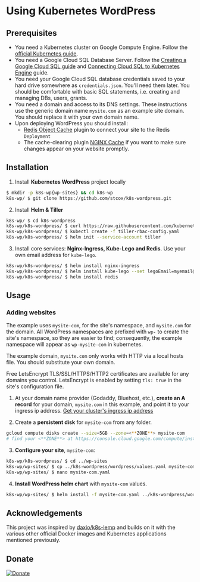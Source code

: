 # Using Kubernetes WordPress
## Prerequisites
* You need a Kubernetes cluster on Google Compute Engine. Follow the [official Kubernetes guide](https://cloud.google.com/kubernetes-engine/docs/how-to/creating-a-container-cluster "Creating a Container Cluster").
* You need a Google Cloud SQL Database Server. Follow the [Creating a Google Cloud SQL guide](https://cloud.google.com/sql/docs/mysql/create-instance "Create Google Cloud SQL instance") and [Connecting Cloud SQL to Kubernetes Engine](https://cloud.google.com/sql/docs/mysql/connect-kubernetes-engine) guide.
* You need your Google Cloud SQL database credentials saved to your hard drive somewhere as `credentials.json`. You'll need them later. You should be comfortable with basic SQL statements, i.e. creating and managing DBs, users, grants.
* You need a domain and access to its DNS settings. These instructions use the generic domain name `mysite.com` as an example site domain. You should replace it with your own domain name.
* Upon deploying WordPress you should install:
  * [Redis Object Cache](https://wordpress.org/plugins/redis-cache/ "Redis Object Cache plugin for WordPress") plugin to connect your site to the Redis `Deployment`
  * The cache-clearing plugin [NGINX Cache](https://wordpress.org/plugins/nginx-cache/) if you want to make sure changes appear on your website promptly.

## Installation
1. Install **Kubernetes WordPress** project locally
```bash
$ mkdir -p k8s-wp{wp-sites} && cd k8s-wp
k8s-wp/ $ git clone https://github.com/stcox/k8s-wordpress.git
```

2. Install **Helm & Tiller**
```bash
k8s-wp/ $ cd k8s-wordpress
k8s-wp/k8s-wordpress/ $ curl https://raw.githubusercontent.com/kubernetes/helm/master/scripts/get | bash
k8s-wp/k8s-wordpress/ $ kubectl create -f tiller-rbac-config.yaml
k8s-wp/k8s-wordpress/ $ helm init --service-account tiller
```

3. Install core services: **Nginx-Ingress, Kube-Lego and Redis**. Use your own email address for `kube-lego`.
```bash
k8s-wp/k8s-wordpress/ $ helm install nginx-ingress
k8s-wp/k8s-wordpress/ $ helm install kube-lego --set legoEmail=myemail@mysite.com
k8s-wp/k8s-wordpress/ $ helm install redis
```

## Usage
### Adding websites
The example uses `mysite-com`, for the site's namespace, and `mysite.com` for the domain. All WordPress namespaces are prefixed with `wp-` to create the site's namespace, so they are easier to find; consequently, the example namespace will appear as `wp-mysite-com` in kubernetes.

The example domain, `mysite.com` only works with HTTP via a local hosts file. You should substitute your own domain.

Free LetsEncrypt TLS/SSL/HTTPS/HTTP2 certificates are available for any domains you control. LetsEncrypt is enabled by setting `tls: true` in the site's configuration file.

1. At your domain name provider (Godaddy, Bluehost, etc.), **create an A record** for your domain, `mysite.com` in this example, and point it to your ingress ip address. [Get your cluster's ingress ip address](http://localhost:8001/api/v1/namespaces/kube-system/services/https:kubernetes-dashboard:/proxy/#!/service?namespace=nginx-ingress)

2. Create a **persistent disk** for `mysite-com` from any folder.
```bash
gcloud compute disks create --size=5GB --zone=<**ZONE**> mysite-com
# find your <**ZONE**> at https://console.cloud.google.com/compute/instanceGroups/list
```

3. **Configure your site**, `mysite-com`:
```bash
k8s-wp/k8s-wordpress/ $ cd ../wp-sites
k8s-wp/wp-sites/ $ cp ../k8s-wordpress/wordpress/values.yaml mysite-com.yaml
k8s-wp/wp-sites/ $ nano mysite-com.yaml
```

4. **Install WordPress helm chart** with `mysite-com` values.
```bash
k8s-wp/wp-sites/ $ helm install -f mysite-com.yaml ../k8s-wordpress/wordpress
```

## Acknowledgements
This project was inspired by [daxio/k8s-lemp](https://github.com/daxio/k8s-lemp) and builds on it with the various other official Docker images and Kubernetes applications mentioned previously.

## Donate
[![Donate](https://img.shields.io/badge/Donate-PayPal-green.svg)](https://www.paypal.com/cgi-bin/webscr?cmd=_s-xclick&hosted_button_id=FNLE7XYVKHSS2)
